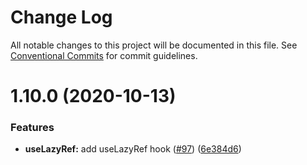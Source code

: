# Change Log

All notable changes to this project will be documented in this file.
See [Conventional Commits](https://conventionalcommits.org) for commit guidelines.

# 1.10.0 (2020-10-13)

### Features

- **useLazyRef:** add useLazyRef hook ([#97](https://github.com/charlie-tango/hooks/issues/97)) ([6e384d6](https://github.com/charlie-tango/hooks/commit/6e384d67af90be8251d11371fe2872b34e7d6d03))
